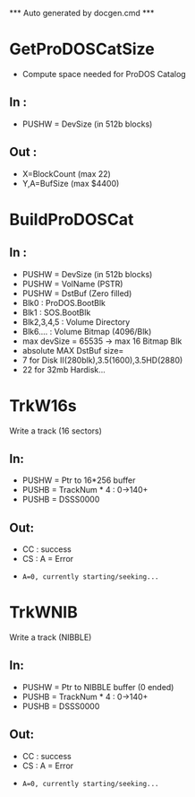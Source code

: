*** Auto generated by docgen.cmd ***  

# GetProDOSCatSize
+ Compute space needed for ProDOS Catalog

## In :
+ PUSHW = DevSize (in 512b blocks)

## Out : 
+ X=BlockCount (max 22)
+ Y,A=BufSize  (max $4400)

# BuildProDOSCat

## In :
+ PUSHW = DevSize (in 512b blocks)
+ PUSHW = VolName (PSTR)
+ PUSHW = DstBuf (Zero filled)
 + Blk0 : ProDOS.BootBlk
 + Blk1 : SOS.BootBlk
 + Blk2,3,4,5 : Volume Directory
 + Blk6....   : Volume Bitmap (4096/Blk)
 + max devSize = 65535 ->  max 16 Bitmap Blk
 + absolute MAX DstBuf size=
 + 7 for Disk II(280blk),3.5(1600),3.5HD(2880)
 + 22 for 32mb Hardisk...

# TrkW16s
Write a track (16 sectors)

## In:
+ PUSHW = Ptr to 16*256 buffer
+ PUSHB = TrackNum * 4	: 0->140+	
+ PUSHB = DSSS0000

## Out:
+ CC : success
+ CS : A = Error
 +     A=0, currently starting/seeking...

# TrkWNIB
Write a track (NIBBLE)

## In:
+ PUSHW = Ptr to NIBBLE buffer (0 ended)
+ PUSHB = TrackNum * 4	: 0->140+	
+ PUSHB = DSSS0000

## Out:
+ CC : success
+ CS : A = Error
 +     A=0, currently starting/seeking...

